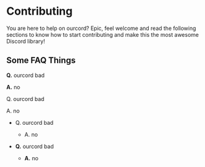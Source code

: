 # Contributing
You are here to help on ourcord? Epic, feel welcome and read the following sections to know how to start contributing and make this the most awesome Discord library!

## Some FAQ Things

**Q.** ourcord bad

**A.** no 

Q. ourcord bad

A. no 

- Q. ourcord bad  
  - A. no 
  
- **Q.** ourcord bad
  - **A.** no 
  
